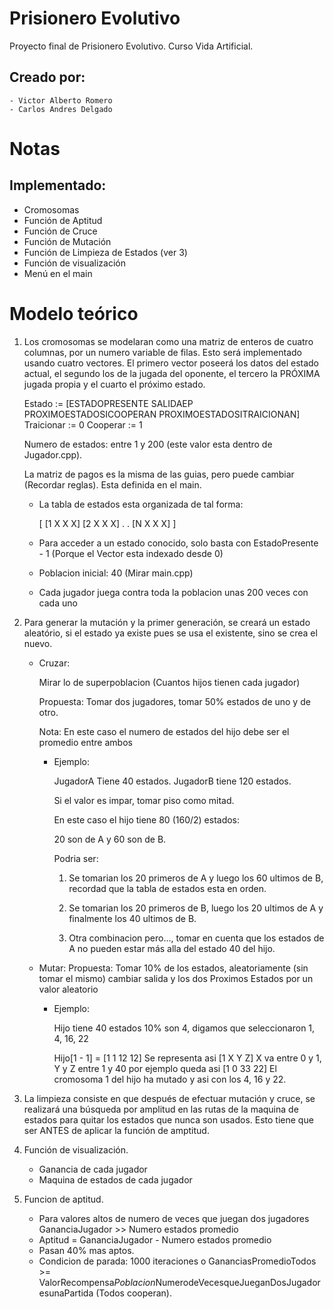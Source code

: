 Prisionero Evolutivo
====================

Proyecto final de Prisionero Evolutivo. Curso Vida Artificial.

## Creado por:
	- Victor Alberto Romero
	- Carlos Andres Delgado

# Notas

## Implementado:

- Cromosomas
- Función de Aptitud
- Función de Cruce
- Función de Mutación
- Función de Limpieza de Estados (ver 3)
- Función de visualización
- Menú en el main

# Modelo teórico

1. Los cromosomas se modelaran como una matriz de enteros de cuatro columnas,
   por un numero variable de filas. Esto será implementado usando cuatro
   vectores. El primero vector poseerá los datos del estado actual, el segundo
   los de la jugada del oponente, el tercero la PRÓXIMA jugada propia y el 
   cuarto el próximo estado.


    Estado      := [ESTADOPRESENTE SALIDAEP PROXIMOESTADOSICOOPERAN 
                PROXIMOESTADOSITRAICIONAN]
    Traicionar  := 0
    Cooperar    := 1

    Numero de estados: entre 1 y 200 (este valor esta dentro de Jugador.cpp).

    La matriz de pagos es la misma de las guias, pero puede cambiar (Recordar 
    reglas). Esta definida en el main.

    - La tabla de estados esta organizada de tal forma:

      [ [1 X X X]
        [2 X X X]
	       .
	       .
	    [N X X X] ]

    - Para acceder a un estado conocido, solo basta con EstadoPresente - 1 
      (Porque el Vector esta indexado desde 0)

    - Poblacion inicial: 40 (Mirar main.cpp)

    - Cada jugador juega contra toda la poblacion unas 200 veces con cada uno

2. Para generar la mutación y la primer generación, se creará un estado
   aleatório, si el estado ya existe pues se usa el existente, sino se crea el
   nuevo.
    - Cruzar: 
	
		Mirar lo de superpoblacion (Cuantos hijos tienen cada jugador)
		
		Propuesta: Tomar dos jugadores, tomar 50% estados de uno y de otro. 
		
		Nota: En este caso el numero de estados del hijo debe ser el promedio
		entre ambos
		
		* Ejemplo:

		    JugadorA Tiene 40 estados.
			JugadorB tiene 120 estados.
			
			Si el valor es impar, tomar piso como mitad.
			
			En este caso el hijo tiene 80 (160/2) estados:
			
			20 son de A y 60 son de B.
			
			Podria ser:

			1. Se tomarian los 20 primeros de A y luego los 60 ultimos de B, 
			   recordad que la tabla de estados esta en orden.

			2. Se tomarian los 20 primeros de B, luego los 20 ultimos de A y 
			   finalmente los 40 ultimos de B.

			3. Otra combinacion pero..., tomar en cuenta que los estados de	A 
			   no pueden estar más alla del estado 40 del hijo.
	
	- Mutar:
	    Propuesta: Tomar 10% de los estados, aleatoriamente (sin tomar el
		mismo) cambiar salida y los dos Proximos Estados por un valor aleatorio
		
	    * Ejemplo:

		    Hijo tiene 40 estados
			10% son 4, digamos que seleccionaron 1, 4, 16, 22
			
			Hijo[1 - 1] = [1 1 12 12] Se representa asi [1 X Y Z]  X va entre 0
			y 1, Y y Z entre 1 y 40 por ejemplo queda asi [1 0 33 22]
			El cromosoma 1 del hijo ha mutado y asi con los 4, 16 y 22.
			
3. La limpieza consiste en que después de efectuar mutación y cruce, se
   realizará una búsqueda por amplitud en las rutas de la maquina de estados
   para quitar los estados que nunca son usados. Esto tiene que ser ANTES de
   aplicar la función de amptitud.

4. Función de visualización.
    - Ganancia de cada jugador
    - Maquina de estados de cada jugador 

5. Funcion de aptitud.
    - Para valores altos de numero de veces que juegan dos jugadores
      GananciaJugador >> Numero estados promedio
    - Aptitud = GananciaJugador - Numero estados promedio
    - Pasan 40% mas aptos.
    - Condicion de parada: 1000 iteraciones o GananciasPromedioTodos >= 
      ValorRecompensa*Poblacion*NumerodeVecesqueJueganDosJugadoresunaPartida 
      (Todos cooperan).


